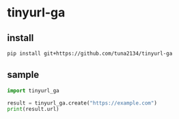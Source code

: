# tinyurl-ga

## install

```bash
pip install git+https://github.com/tuna2134/tinyurl-ga
```

## sample

```python
import tinyurl_ga

result = tinyurl_ga.create("https://example.com")
print(result.url)
```
